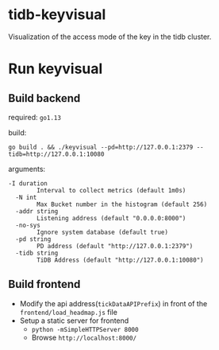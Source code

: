 # tidb-keyvisual
Visualization of the access mode of the key in the tidb cluster.

# Run keyvisual
## Build backend 
required: `go1.13`

build:
```
go build . && ./keyvisual --pd=http://127.0.0.1:2379 --tidb=http://127.0.0.1:10080
```

arguments:

```
-I duration
    	Interval to collect metrics (default 1m0s)
  -N int
    	Max Bucket number in the histogram (default 256)
  -addr string
    	Listening address (default "0.0.0.0:8000")
  -no-sys
    	Ignore system database (default true)
  -pd string
    	PD address (default "http://127.0.0.1:2379")
  -tidb string
    	TiDB Address (default "http://127.0.0.1:10080")

```
## Build frontend
- Modify the api address(`tickDataAPIPrefix`) in front of the `frontend/load_headmap.js` file
- Setup a static server for frontend
  - `python -mSimpleHTTPServer 8000`
  - Browse `http://localhost:8000/`

